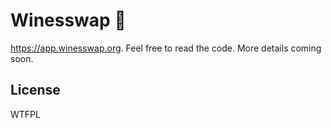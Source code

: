 # Winesswap 🍷

https://app.winesswap.org. Feel free to read the code. More details coming soon.

## License

WTFPL